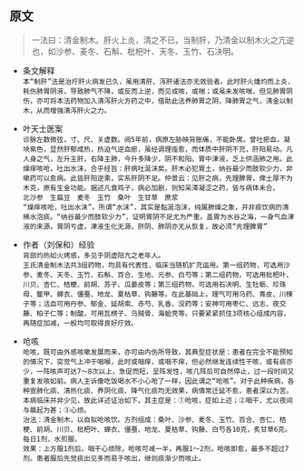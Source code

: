 ## 原文
> 一法曰：清金制木。肝火上炎，清之不已，当制肝，乃清金以制木火之亢逆也，如沙参、麦冬、石斛、枇杷叶、天冬、玉竹、石决明。

- 条文解释  
    ```本“制肝”法是治疗肝火病发已久，虽用清肝、泻肝诸法亦无效验者。此时肝火燔灼而上炎，耗伤肺胃阴液，导致肺气不降，或反而上逆，而见或咳，或喘；或虽未发咳喘，但见肺胃阴伤，亦可将本法药物加入清泻肝火方药之中，借助此法养肺胃之阴，降肺胃之气，清金以制木，从而增强清泻肝火之力。```  
    
- 叶天士医案  
    ```诊脉左数微弦，寸、尺、关虚数。阅5年前，病原左胁映背胀痛，不能卧席。曾吐瘀血，凝块紫色，显然肝郁成热，热迫气逆血瘀，虽经调理痊愈，而体质中肝阴不充，肝阳易动。凡人身之气，左升主肝，右降主肺，今升多降少，阴不和阳。胃中津液，乏上供涵肺之用。此燥痒咳呛，吐出水沫，合乎经旨：肝病吐涎沫矣。肝木必犯胃土，纳谷最少而肢软少力，非嗽药可以愈病。此皆肝阳逆乘，实系肝阴不足。仲景云：见肝之病，先理脾胃，俾土厚不为木克，原有生金功能。据述凡食鸡子，病必加剧，则知呆滞凝涩之药，皆与病体未合。```  
    ```北沙参　生扁豆　麦冬　玉竹　桑叶　生甘草　蔗浆```  
    ```“燥痒咳呛，吐出水沫”。所谓“水沫”，其实是黏涎泡沫，纯属肺燥之象，并非痰饮病的清稀水泡痰。“纳谷最少而肢软少力”，证明胃阴不足尤为严重。盖胃为水谷之海，一身气血津液的来源，胃阴亏虚，津液生化无源，肝阴、肺阴亦无从恢复，故必须“先理脾胃”```  
    

- 作者（刘保和）经验  
    ```背部灼热如火烤感，多见于阴虚阳亢之老年人。```  
    ```王氏清金制木法共3组药物，均具有代表性，临床当随机扩充运用。第一组药物，可选用沙参、麦冬、天冬、玉竹、石斛、百合、生地、元参、白芍等；第二组药物，可选用枇杷叶、川贝、杏仁、桔梗、前胡、苏子、瓜蒌皮等；第三组药物，可选用石决明、生牡蛎、珍珠母、鳖甲、蝉衣、僵蚕、地龙、夏枯草、钩藤等。在此基础上，理气可用乌药、青皮、川楝子等；活血可用丹参、郁金、延胡索、赤芍、乳香、没药等；安神可用枣仁、远志、夜交藤、柏子仁等；制酸，可用瓦楞子、乌贼骨、海蛤壳等。只要紧紧抓住3项核心组成内容，再随症加减，一般均可取得良好疗效。```
    
- 呛咳  
    ```呛咳，既可由外感咳嗽发展而来，亦可由内伤所导致，其典型症状是：患者在完全不能预知的情况下，突觉气上冲于咽喉，此时或咽痒，或咽不痒，但必然继发连续性干咳，或有痰亦少，一阵咳声可达7～8次以上，急促而短，呈阵发性，咳几阵后可自然停止，过一段时间又重复发咳如前。病人主诉像吃饭喝水不小心呛了一样，因此谓之“呛咳”。对于此种疾病，各种宣肺化痰、清热化痰、养阴化痰、降气化痰均无效果，病情常迁延不愈，患者深以为苦。本病临床并非少见，故此详述证治如下。其主症是：①呛咳，症如上述；②咽干，尤以夜间与晨起为甚；③心烦。```  
    ```治法：清金制木，以自拟呛咳饮。方剂组成：桑叶、沙参、麦冬、玉竹、百合、杏仁、桔梗、前胡、川贝、枇杷叶、蝉衣、僵蚕、地龙、夏枯草、钩藤、白芍各10克，炙甘草6克。每日1剂，水煎服。```  
    ```效果：上方服1剂后，咽干心烦除，呛咳可减一半，再服1～2剂，呛咳即愈，最多不超过7剂。患者服后先觉痰出见多而易于咳出，继则痰渐少而咳止。```